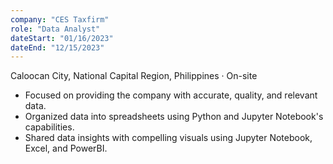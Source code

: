 ```yaml
---
company: "CES Taxfirm"
role: "Data Analyst"
dateStart: "01/16/2023"
dateEnd: "12/15/2023"
---
```


Caloocan City, National Capital Region, Philippines · On-site

- Focused on providing the company with accurate, quality, and relevant data.
- Organized data into spreadsheets using Python and Jupyter Notebook's capabilities.
- Shared data insights with compelling visuals using Jupyter Notebook, Excel, and PowerBI.


